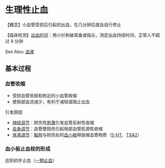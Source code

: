 # 生理性止血

【概念】小血管受损后引起的出血，在几分钟后就会自行停止

【临床检测】[出血时间](出血时间.md)：用小针刺破耳垂或指尖，测定出血持续时间，正常人不超过 $9$ 分钟

See Also: [血液](血液.md)

## 基本过程

### 血管收缩

- 受损血管局部和附近的小血管收缩
- 使局部血流减少，有利于减轻或阻止出血

引发原因
- [神经调节](神经调节.md)：损伤性[刺激](刺激.md)引发血管反射性收缩
- [自身调节](自身调节.md)：血管壁损伤引起局部血管肌源性收缩
- [体液调节](体液调节.md)：[黏附](血小板.md#生理特性)与损伤处的[血小板](血小板.md)释放缩血管物质（[5-HT](5-HT.md)、[TXA2](TXA2.md)）

### 血小板止血栓的形成



达到初步止血（[一期止血](一期止血.md)）

